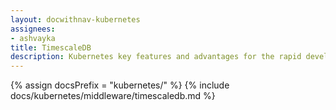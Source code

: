 ```yaml
---
layout: docwithnav-kubernetes
assignees:
- ashvayka
title: TimescaleDB
description: Kubernetes key features and advantages for the rapid development of IoT projects and applications.
---
```


{% assign docsPrefix = "kubernetes/" %}
{% include docs/kubernetes/middleware/timescaledb.md %}


